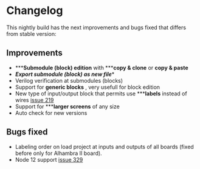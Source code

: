 # Changelog

This  nightly build has the next improvements and bugs fixed that differs from stable version:


## Improvements

* *****Submodule (block) edition** with *****copy & clone** or **copy & paste**
* *****Export submodule (block) as new file******
* Verilog verification at submodules (blocks)
* Support for **generic blocks** , very usefull for block edition
* New type of input/output block that permits use *****labels** instead of wires [issue 219](https://github.com/FPGAwars/icestudio/issues/219)
* Support for *****larger screens** of any size
* Auto check for new versions


## Bugs fixed

* Labeling order on load project at inputs and outputs of all boards (fixed before only for Alhambra II board).
* Node 12 support [issue 329](https://github.com/FPGAwars/icestudio/issues/329)

